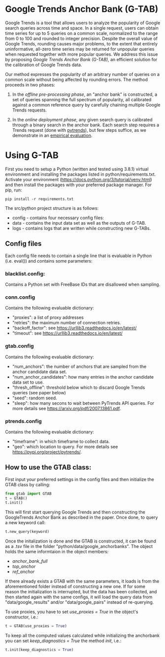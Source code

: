 # Google Trends Anchor Bank (G-TAB)

Google Trends is a tool that allows users to analyze the popularity of Google search queries across time and space.
In a single request, users can obtain time series for up to 5 queries on a common scale, normalized to the range from 0 
to 100 and rounded to integer precision.
Despite the overall value of Google Trends, rounding causes major problems, to the extent that entirely uninformative, 
all-zero time series may be returned for unpopular queries when requested together with more popular queries.
We address this issue by proposing
*Google Trends Anchor Bank (G-TAB),*
an efficient solution for the calibration of Google Trends data.

Our method expresses the popularity of an arbitrary number of queries on a common scale without being affected by 
rounding errors.
The method proceeds in two phases:

1.  In the *offline pre-processing phase*, an "anchor bank" is constructed, a set of queries spanning the full spectrum 
of popularity, all calibrated against a common reference query by carefully chaining multiple Google Trends requests.

2. In the *online deployment phase*, any given search query is calibrated through a binary search in the anchor bank.
Each search step requires a Trends request (done with [pytrends](https://github.com/GeneralMills/pytrends)), but few
 steps suffice, as we demonstrate in an [empirical evaluation](https://arxiv.org/abs/2007.13861).

# Using G-TAB

First you need to setup a Python (written and tested using 3.8.1) virtual environment and installing the packages listed
in python/requirements.txt. Activate your environment (https://docs.python.org/3/tutorial/venv.html) and then install 
the packages with your preferred package manager. 
For pip, run:

~~~
pip install -r requirements.txt
~~~

The src/python project structure is as follows:
- config - contains four necessary config files:
- data - contains the input data set as well as the outputs of G-TAB.
- logs - contains logs that are written while constructing new G-TABs.

## Config files 
Each config file needs to contain a single line that is evaluable in Python (i.e. eval()) and contains some parameters: 

### blacklist.config:
Contains a Python set with FreeBase IDs that are disallowed when sampling.

### conn.config
Contains the following evaluable dictionary:
- "proxies": a list of proxy addresses
- "retries": the maximum number of connection retries.
- "backoff_factor": see https://urllib3.readthedocs.io/en/latest/
- "timeout": see https://urllib3.readthedocs.io/en/latest/

### gtab.config
Contains the following evaluable dictionary:
- "num_anchors": the number of anchors that are sampled from the anchor candidate data set.
- "num_anchor_candidates": how many entries in the anchor candidate data set to use.
- "thresh_offline": threshold below which to discard Google Trends queries (see paper below)
- "seed": random seed.
- "sleep": how many secons to wait between PyTrends API queries.
For more details see https://arxiv.org/pdf/2007.13861.pdf.

### ptrends.config
Contains the following evaluable dictionary:
- "timeframe": in which timeframe to collect data.
- "geo": which location to query.
For more details see https://pypi.org/project/pytrends/.


## How to use the GTAB class:
First input your preferred settings in the config files and then initialize the GTAB class by calling:

~~~python
from gtab import GTAB
t = GTAB()
t.init()
~~~

This will first start querying Google Trends and then constructing the GoogleTrends Anchor Bank as described in the 
paper. Once done, to query a new keyword call:

~~~python
t.new_query(keyword)
~~~

Once the initalization is done and the GTAB is constructed, it can be found as a .tsv file in the folder 
"python/data/google_anchorbanks". The object holds the same informtaion in the object members:
- *anchor_bank_full*
- *top_anchor*
- *ref_anchor*

If there already exists a GTAB with the same parameters, it loads is from the aforementioned folder instead of 
constructing a new one. If for some reason the initialization is interrupted, but the data has been collected, and then started again with the same configs, it will load the query data from "data/google_results" and/or "data/google_pairs" instead of re-querying. 

To use proxies, you have to set *use_proxies = True* in the object's constructor, i.e.:

~~~python
t = GTAB(use_proxies = True)
~~~

To keep all the computed values calculated while initializing the anchorbank you can set *keep_diagnostics = True* the method *init*, i.e.:

~~~python
t.init(keep_diagnostics = True)
~~~
